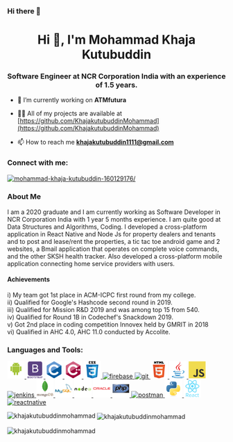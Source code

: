 ### Hi there 👋

<!--
**KhajakutubuddinMohammad/KhajakutubuddinMohammad** is a ✨ _special_ ✨ repository because its `README.md` (this file) appears on your GitHub profile.

Here are some ideas to get you started:

- 🔭 I’m currently working on ...
- 🌱 I’m currently learning ...
- 👯 I’m looking to collaborate on ...
- 🤔 I’m looking for help with ...
- 💬 Ask me about ...
- 📫 How to reach me: ...
- 😄 Pronouns: ...
- ⚡ Fun fact: ...
-->

<h1 align="center">Hi 👋, I'm Mohammad Khaja Kutubuddin</h1>
<h3 align="center">Software Engineer at NCR Corporation India with an experience of 1.5 years.</h3>

<!-- <p align="left"> <img src="https://komarev.com/ghpvc/?username=khajakutubuddinmohammad&label=Profile%20views&color=0e75b6&style=flat" alt="khajakutubuddinmohammad" /> </p>

<p align="left"> <a href="https://github.com/ryo-ma/github-profile-trophy"><img src="https://github-profile-trophy.vercel.app/?username=khajakutubuddinmohammad" alt="khajakutubuddinmohammad" /></a> </p>

<p align="left"> <a href="https://twitter.com/" target="blank"><img src="https://img.shields.io/twitter/follow/?logo=twitter&style=for-the-badge" alt="" /></a> </p> -->

- 🔭 I’m currently working on **ATMfutura**

- 👨‍💻 All of my projects are available at [https://github.com/KhajakutubuddinMohammad](https://github.com/KhajakutubuddinMohammad)

- 📫 How to reach me **khajakutubuddin1111@gmail.com**

<h3 align="left">Connect with me:</h3>
<p align="left">
<a href="https://linkedin.com/in/mohammad-khaja-kutubuddin-160129176/" target="blank"><img align="center" src="https://raw.githubusercontent.com/rahuldkjain/github-profile-readme-generator/master/src/images/icons/Social/linked-in-alt.svg" alt="mohammad-khaja-kutubuddin-160129176/" height="30" width="40" /></a>
</p>

<h3> About Me</h3>
 <p>         I am a 2020 graduate and I am currently working as Software Developer in NCR Corporation India with 1 year 5 months experience. I am quite good at Data Structures and Algorithms, Coding. I developed a cross-platform application in React Native and Node Js for property dealers and tenants and to post and lease/rent the properties, a tic tac toe android game and 2 websites, a Bmail application that operates on complete voice commands, and the other SKSH health tracker. Also developed a cross-platform mobile application connecting home service providers with users. </p>
 <h4>Achievements </h4>
 <p>
i) My team got 1st place in ACM-ICPC first round from my college.<br>
ii) Qualified for Google's Hashcode second round in 2019.<br>
iii) Qualified for Mission R&D 2019 and was among top 15 from 540.<br> 
iv) Qualified for Round 1B in Codechef's Snackdown 2019.<br>
v) Got 2nd place in coding competition Innovex held by GMRIT in 2018<br>
vi) Qualified in AHC 4.0, AHC 11.0 conducted by Accolite.</p>
<h3 align="left">Languages and Tools:</h3>
<p align="left"> <a href="https://developer.android.com" target="_blank"> <img src="https://raw.githubusercontent.com/devicons/devicon/master/icons/android/android-original-wordmark.svg" alt="android" width="40" height="40"/> </a> <a href="https://getbootstrap.com" target="_blank"> <img src="https://raw.githubusercontent.com/devicons/devicon/master/icons/bootstrap/bootstrap-plain-wordmark.svg" alt="bootstrap" width="40" height="40"/> </a> <a href="https://www.cprogramming.com/" target="_blank"> <img src="https://raw.githubusercontent.com/devicons/devicon/master/icons/c/c-original.svg" alt="c" width="40" height="40"/> </a> <a href="https://www.w3schools.com/cpp/" target="_blank"> <img src="https://raw.githubusercontent.com/devicons/devicon/master/icons/cplusplus/cplusplus-original.svg" alt="cplusplus" width="40" height="40"/> </a> <a href="https://www.w3schools.com/css/" target="_blank"> <img src="https://raw.githubusercontent.com/devicons/devicon/master/icons/css3/css3-original-wordmark.svg" alt="css3" width="40" height="40"/> </a> <a href="https://firebase.google.com/" target="_blank"> <img src="https://www.vectorlogo.zone/logos/firebase/firebase-icon.svg" alt="firebase" width="40" height="40"/> </a> <a href="https://git-scm.com/" target="_blank"> <img src="https://www.vectorlogo.zone/logos/git-scm/git-scm-icon.svg" alt="git" width="40" height="40"/> </a> <a href="https://www.w3.org/html/" target="_blank"> <img src="https://raw.githubusercontent.com/devicons/devicon/master/icons/html5/html5-original-wordmark.svg" alt="html5" width="40" height="40"/> </a> <a href="https://www.java.com" target="_blank"> <img src="https://raw.githubusercontent.com/devicons/devicon/master/icons/java/java-original.svg" alt="java" width="40" height="40"/> </a> <a href="https://developer.mozilla.org/en-US/docs/Web/JavaScript" target="_blank"> <img src="https://raw.githubusercontent.com/devicons/devicon/master/icons/javascript/javascript-original.svg" alt="javascript" width="40" height="40"/> </a> <a href="https://www.jenkins.io" target="_blank"> <img src="https://www.vectorlogo.zone/logos/jenkins/jenkins-icon.svg" alt="jenkins" width="40" height="40"/> </a> <a href="https://www.mongodb.com/" target="_blank"> <img src="https://raw.githubusercontent.com/devicons/devicon/master/icons/mongodb/mongodb-original-wordmark.svg" alt="mongodb" width="40" height="40"/> </a> <a href="https://www.mysql.com/" target="_blank"> <img src="https://raw.githubusercontent.com/devicons/devicon/master/icons/mysql/mysql-original-wordmark.svg" alt="mysql" width="40" height="40"/> </a> <a href="https://nodejs.org" target="_blank"> <img src="https://raw.githubusercontent.com/devicons/devicon/master/icons/nodejs/nodejs-original-wordmark.svg" alt="nodejs" width="40" height="40"/> </a> <a href="https://www.oracle.com/" target="_blank"> <img src="https://raw.githubusercontent.com/devicons/devicon/master/icons/oracle/oracle-original.svg" alt="oracle" width="40" height="40"/> </a> <a href="https://www.php.net" target="_blank"> <img src="https://raw.githubusercontent.com/devicons/devicon/master/icons/php/php-original.svg" alt="php" width="40" height="40"/> </a> <a href="https://postman.com" target="_blank"> <img src="https://www.vectorlogo.zone/logos/getpostman/getpostman-icon.svg" alt="postman" width="40" height="40"/> </a> <a href="https://www.python.org" target="_blank"> <img src="https://raw.githubusercontent.com/devicons/devicon/master/icons/python/python-original.svg" alt="python" width="40" height="40"/> </a> <a href="https://reactjs.org/" target="_blank"> <img src="https://raw.githubusercontent.com/devicons/devicon/master/icons/react/react-original-wordmark.svg" alt="react" width="40" height="40"/> </a> <a href="https://reactnative.dev/" target="_blank"> <img src="https://reactnative.dev/img/header_logo.svg" alt="reactnative" width="40" height="40"/> </a> </p>

<p><img align="left" src="https://github-readme-stats.vercel.app/api/top-langs?username=khajakutubuddinmohammad&show_icons=true&locale=en&layout=compact" alt="khajakutubuddinmohammad" /></p>

<p>&nbsp;<img align="center" src="https://github-readme-stats.vercel.app/api?username=khajakutubuddinmohammad&show_icons=true&locale=en" alt="khajakutubuddinmohammad" /></p>

<p><img align="center" src="https://github-readme-streak-stats.herokuapp.com/?user=khajakutubuddinmohammad&" alt="khajakutubuddinmohammad" /></p>


